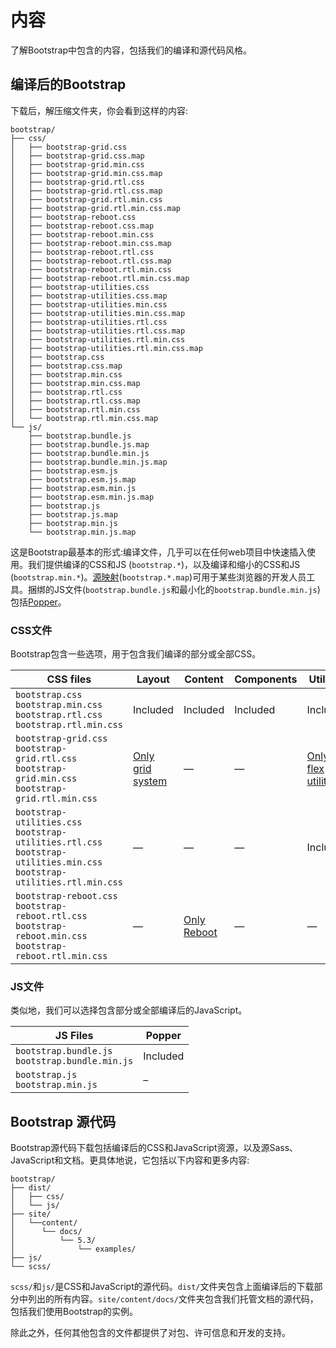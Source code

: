 # 内容 

了解Bootstrap中包含的内容，包括我们的编译和源代码风格。

## 编译后的Bootstrap 

下载后，解压缩文件夹，你会看到这样的内容:

```
bootstrap/
├── css/
│   ├── bootstrap-grid.css
│   ├── bootstrap-grid.css.map
│   ├── bootstrap-grid.min.css
│   ├── bootstrap-grid.min.css.map
│   ├── bootstrap-grid.rtl.css
│   ├── bootstrap-grid.rtl.css.map
│   ├── bootstrap-grid.rtl.min.css
│   ├── bootstrap-grid.rtl.min.css.map
│   ├── bootstrap-reboot.css
│   ├── bootstrap-reboot.css.map
│   ├── bootstrap-reboot.min.css
│   ├── bootstrap-reboot.min.css.map
│   ├── bootstrap-reboot.rtl.css
│   ├── bootstrap-reboot.rtl.css.map
│   ├── bootstrap-reboot.rtl.min.css
│   ├── bootstrap-reboot.rtl.min.css.map
│   ├── bootstrap-utilities.css
│   ├── bootstrap-utilities.css.map
│   ├── bootstrap-utilities.min.css
│   ├── bootstrap-utilities.min.css.map
│   ├── bootstrap-utilities.rtl.css
│   ├── bootstrap-utilities.rtl.css.map
│   ├── bootstrap-utilities.rtl.min.css
│   ├── bootstrap-utilities.rtl.min.css.map
│   ├── bootstrap.css
│   ├── bootstrap.css.map
│   ├── bootstrap.min.css
│   ├── bootstrap.min.css.map
│   ├── bootstrap.rtl.css
│   ├── bootstrap.rtl.css.map
│   ├── bootstrap.rtl.min.css
│   └── bootstrap.rtl.min.css.map
└── js/
    ├── bootstrap.bundle.js
    ├── bootstrap.bundle.js.map
    ├── bootstrap.bundle.min.js
    ├── bootstrap.bundle.min.js.map
    ├── bootstrap.esm.js
    ├── bootstrap.esm.js.map
    ├── bootstrap.esm.min.js
    ├── bootstrap.esm.min.js.map
    ├── bootstrap.js
    ├── bootstrap.js.map
    ├── bootstrap.min.js
    └── bootstrap.min.js.map
```

这是Bootstrap最基本的形式:编译文件，几乎可以在任何web项目中快速插入使用。我们提供编译的CSS和JS (`bootstrap.*`)，以及编译和缩小的CSS和JS (`bootstrap.min.*`)。[源映射](https://developers.google.com/web/tools/chrome-devtools/javascript/source-maps)(`bootstrap.*.map`)可用于某些浏览器的开发人员工具。捆绑的JS文件(`bootstrap.bundle.js`和最小化的`bootstrap.bundle.min.js`)包括[Popper](https://popper.js.org/)。

### CSS文件

Bootstrap包含一些选项，用于包含我们编译的部分或全部CSS。

| CSS files | Layout | Content | Components | Utilities |
| --- | --- | --- | --- | --- |
| `bootstrap.css` <br> `bootstrap.min.css` <br> `bootstrap.rtl.css` <br> `bootstrap.rtl.min.css` | Included | Included | Included | Included |
| `bootstrap-grid.css` <br> `bootstrap-grid.rtl.css` <br> `bootstrap-grid.min.css` <br> `bootstrap-grid.rtl.min.css` | [Only grid system](/docs/layout/grid/) | — | — | [Only flex utilities](/docs/utilities/flex/) |
| `bootstrap-utilities.css` <br> `bootstrap-utilities.rtl.css` <br> `bootstrap-utilities.min.css`  <br>`bootstrap-utilities.rtl.min.css` | — | — | — | Included |
| `bootstrap-reboot.css` <br> `bootstrap-reboot.rtl.css` <br> `bootstrap-reboot.min.css`  <br>`bootstrap-reboot.rtl.min.css` | — | [Only Reboot](/docs/content/reboot/) | — | — |

### JS文件

类似地，我们可以选择包含部分或全部编译后的JavaScript。

| JS Files | Popper |
| --- | --- |
| `bootstrap.bundle.js` <br> `bootstrap.bundle.min.js`   | Included |
| `bootstrap.js` <br> `bootstrap.min.js`  | – |

## Bootstrap 源代码

Bootstrap源代码下载包括编译后的CSS和JavaScript资源，以及源Sass、JavaScript和文档。更具体地说，它包括以下内容和更多内容:

```
bootstrap/
├── dist/
│   ├── css/
│   └── js/
├── site/
│   └──content/
│      └── docs/
│          └── 5.3/
│              └── examples/
├── js/
└── scss/
```

`scss/`和`js/`是CSS和JavaScript的源代码。`dist/`文件夹包含上面编译后的下载部分中列出的所有内容。`site/content/docs/`文件夹包含我们托管文档的源代码，包括我们使用Bootstrap的实例。

除此之外，任何其他包含的文件都提供了对包、许可信息和开发的支持。